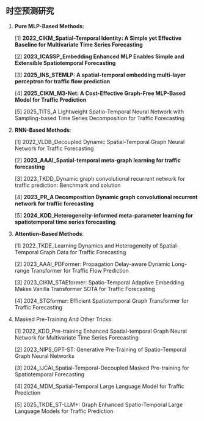 ## 时空预测研究

1. **Pure MLP-Based Methods**:

   [1] **2022_CIKM_Spatial-Temporal Identity: A Simple yet Effective Baseline for Multivariate Time Series Forecasting**

   [2] **2023_ICASSP_Embedding Enhanced MLP Enables Simple and Extensible Spatiotemporal Forecasting**

   [3] **2025_INS_STEMLP: A spatial-temporal embedding multi-layer perceptron for traffic flow prediction**

   [4] **2025_CIKM_M3-Net: A Cost-Effective Graph-Free MLP-Based Model for Traffic Prediction**

   [5] 2025_TITS_A Lightweight Spatio-Temporal Neural Network with Sampling-based Time Series Decomposition for Traffic Forecasting

2. **RNN-Based Methods**:

   [1] 2022_VLDB_Decoupled Dynamic Spatial-Temporal Graph Neural Network for Traffic Forecasting

   [2] **2023_AAAI_Spatial-temporal meta-graph learning for traffic forecasting**

   [3] 2023_TKDD_Dynamic graph convolutional recurrent network for traffic prediction: Benchmark and solution

   [4] **2023_PR_A Decomposition Dynamic graph convolutional recurrent network for traffic forecasting**

   [5] **2024_KDD_Heterogeneity-informed meta-parameter learning for spatiotemporal time series forecasting**

3. **Attention-Based Methods**:

   [1] 2022_TKDE_Learning Dynamics and Heterogeneity of Spatial-Temporal Graph Data for Traffic Forecasting

   [2] 2023_AAAI_PDFormer: Propagation Delay-aware Dynamic Long-range Transformer for Traffic Flow Prediction

   [3] 2023_CIKM_STAEformer: Spatio-Temporal Adaptive Embedding Makes Vanilla Transformer SOTA for Traffic Forecasting

   [4] 2024_STGformer: Efficient Spatiotemporal Graph Transformer for Traffic Forecasting

4. Masked Pre-Training And Other Tricks:

   [1] 2022_KDD_Pre-training Enhanced Spatial-temporal Graph Neural Network for Multivariate Time Series Forecasting

   [2] 2023_NIPS_GPT-ST: Generative Pre-Training of Spatio-Temporal Graph Neural Networks

   [3] 2024_IJCAI_Spatial-Temporal-Decoupled Masked Pre-training for Spatiotemporal Forecasting

   [4] 2024_MDM_Spatial-Temporal Large Language Model for Traffic Prediction

   [5] 2025_TKDE_ST-LLM+: Graph Enhanced Spatio-Temporal Large Language Models for Traffic Prediction
